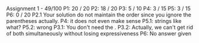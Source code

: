 Assignment 1 - 49/100
P1: 20 / 20 P2: 18 / 20 P3: 5 / 10 P4: 3 / 15 P5: 3 / 15 P6: 0 / 20 P2.1 Your solution do not maintain the order since you ignore the parentheses actually. P4: it does not even make sense P5.1: strings like what? P5.2: wrong P3.1: You don't need the . P3.2: Actually, we can't get rid of both simultaneously without losing expressiveness P6: No answer given

